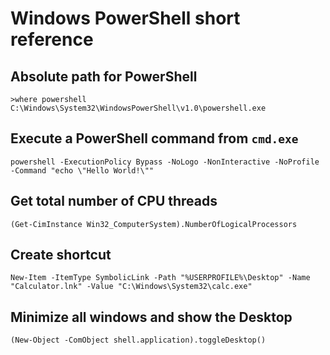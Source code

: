 # Windows PowerShell short reference

## Absolute path for PowerShell

```text
>where powershell
C:\Windows\System32\WindowsPowerShell\v1.0\powershell.exe
```

## Execute a PowerShell command from `cmd.exe`

```shell script
powershell -ExecutionPolicy Bypass -NoLogo -NonInteractive -NoProfile -Command "echo \"Hello World!\""
```

## Get total number of CPU threads

```shell script
(Get-CimInstance Win32_ComputerSystem).NumberOfLogicalProcessors
```

## Create shortcut

```shell script
New-Item -ItemType SymbolicLink -Path "%USERPROFILE%\Desktop" -Name "Calculator.lnk" -Value "C:\Windows\System32\calc.exe"
```

## Minimize all windows and show the Desktop

```shell script
(New-Object -ComObject shell.application).toggleDesktop()
```
